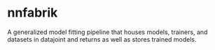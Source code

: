 # nnfabrik
A generalized model fitting pipeline that houses models, trainers, and datasets in datajoint and returns as well as stores trained models.
